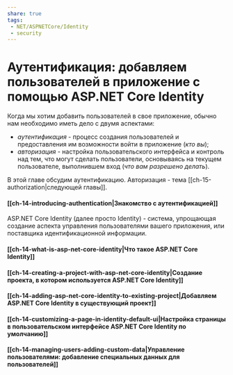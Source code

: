 ```yaml
---
share: true
tags:
 - NET/ASPNETCore/Identity
 - security
---
```

# Аутентификация: добавляем пользователей в приложение с помощью ASP.NET Core Identity
Когда мы хотим добавить пользователей в свое приложение, обычно нам необходимо иметь дело с двумя аспектами:
- *аутентификация* - процесс создания пользователей и предоставления им возможности войти в приложение (*кто вы*);
- *авторизация* - настройка пользовательского интерфейса и контроль над тем, что могут сделать пользователи, основываясь на текущем пользователе, выполнившем вход (*что вам разрешено делать*). 

В этой главе обсудим аутентификацию. Авторизация - тема [[ch-15-authorization|следующей главы]].
#### [[ch-14-introducing-authentication|Знакомство с аутентификацией]]

ASP.NET Core Identity (далее просто Identity) - система, упрощающая создание аспекта управления пользователями вашего приложения, или поставщика идентификационной информации.
#### [[ch-14-what-is-asp-net-core-identity|Что такое ASP.NET Core Identity]]
#### [[ch-14-creating-a-project-with-asp-net-core-identity|Создание проекта, в котором используется ASP.NET Core Identity]]
#### [[ch-14-adding-asp-net-core-identity-to-existing-project|Добавляем ASP.NET Core Identity в существующий проект]]
#### [[ch-14-customizing-a-page-in-identity-default-ui|Настройка страницы в пользовательском интерфейсе ASP.NET Core Identity по умолчанию]]
#### [[ch-14-managing-users-adding-custom-data|Управление пользователями: добавление специальных данных для пользователей]]
